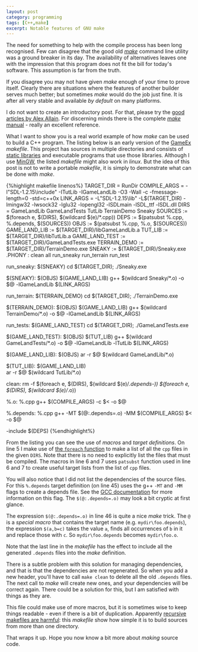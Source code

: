 ```yaml
---
layout: post
category: programming
tags: [C++,make]
excerpt: Notable features of GNU make  
---
```

The need for something to help with the compile process has been long recognised.  Few can disagree that the good old [_make_](http://www.gnu.org/software/make/manual/make.html) command line utility was a ground breaker in its day.  The availability of alternatives leaves one with the impression that this program does not fit the bill for today's software. This assumption is far from the truth. 

If you disagree you may not have given _make_ enough of your time to prove itself. Clearly there are situations where the features of another builder serves much better; but sometimes _make_ would do the job just fine.  It is after all very stable and available *by default* on many platforms.  

I do not want to create an introductory post. For that, please try the [good articles by Alex Allain](http://www.cprogramming.com/tutorial/makefiles_continued.html). For discerning minds there is the complete [_make_ manual](http://www.gnu.org/software/make/manual/make.html) - really an excellent reference.

What I want to show you is a real world example of how _make_ can be used to build a C++ program. The listing below is an early version of the [GameEx](https://github.com/codespear/GameEx) *makefile*.  This project has sources in multiple directories and consists of [static libraries](http://en.wikipedia.org/wiki/Static_library) and executable programs that use those libraries.   Although I use  [MinGW](http://www.mingw.org/),  the listed *makefile* might also work in *linux*.  But the idea of this post is not to write a portable *makefile*, it is simply to demonstrate what can be done with _make_.

{%highlight makefile linenos%}
TARGET_DIR = RunDir
COMPILE_ARGS = -I"SDL-1.2.15\include" -ITutLib -IGameLandLib -O3 -Wall -c -fmessage-length=0 -std=c++0x
LINK_ARGS = -L"SDL-1.2.15\lib" -L$(TARGET_DIR) -lmingw32 -lwsock32 -lglu32 -lopengl32 -lSDLmain -lSDL_ttf -lSDL.dll 
DIRS = GameLandLib GameLandTests TutLib TerrainDemo Sneaky
SOURCES := $(foreach e, $(DIRS), $(wildcard $(e)/*.cpp))
DEPS := $(patsubst %.cpp, %.depends, $(SOURCES))
OBJS := $(patsubst %.cpp, %.o, $(SOURCES))
GAME_LAND_LIB := $(TARGET_DIR)/libGameLandLib.a
TUT_LIB := $(TARGET_DIR)/libTutLib.a
GAME_LAND_TEST := $(TARGET_DIR)/GameLandTests.exe
TERRAIN_DEMO := $(TARGET_DIR)/TerrainDemo.exe
SNEAKY := $(TARGET_DIR)/Sneaky.exe
.PHONY : clean all run_sneaky run_terrain run_test 

run_sneaky: $(SNEAKY)
	cd $(TARGET_DIR); ./Sneaky.exe

$(SNEAKY): $(OBJS) $(GAME_LAND_LIB)
	g++ $(wildcard Sneaky/*.o) -o $@ -lGameLandLib $(LINK_ARGS)  

run_terrain: $(TERRAIN_DEMO)
	cd $(TARGET_DIR); ./TerrainDemo.exe

$(TERRAIN_DEMO): $(OBJS) $(GAME_LAND_LIB)
	g++ $(wildcard TerrainDemo/*.o) -o $@ -lGameLandLib $(LINK_ARGS)  

run_tests:  $(GAME_LAND_TEST)
	cd $(TARGET_DIR); ./GameLandTests.exe

$(GAME_LAND_TEST): $(OBJS) $(TUT_LIB) 
	g++ $(wildcard GameLandTests/*.o) -o $@ -lGameLandLib -lTutLib $(LINK_ARGS)  

$(GAME_LAND_LIB): $(OBJS)
	ar -r $@ $(wildcard GameLandLib/*.o)

$(TUT_LIB): $(GAME_LAND_LIB) 	
	ar -r $@ $(wildcard TutLib/*.o)

clean:
	rm -f $(foreach e, $(DIRS), $(wildcard $(e)/*.depends-)) $(foreach e, $(DIRS), $(wildcard $(e)/*.o))

%.o: %.cpp
	g++ $(COMPILE_ARGS) -c $< -o $@

%.depends: %.cpp
	g++ -MT $(@:.depends=.o) -MM $(COMPILE_ARGS) $< -o $@

-include $(DEPS)
{%endhighlight%}

From the listing you can see the use of *macros* and *target definitions*.  On line 5 I make use of [the `foreach` function](http://www.gnu.org/software/make/manual/make.html#Foreach-Function) to make a list of all the `cpp` files in the given `DIRS`.  Note that there is no need to explicitly list the files that must be compiled. The macros in line 6 and 7 uses `patsubst` function used in line 6 and 7 to create useful target lists from the list of `cpp` files.   

You will also notice that I did not list the dependencies of the source files.  For this `%.depends` target definition (on line 45) uses the g++ `-MT` and `-MM` flags to create a depends file. See the [GCC documentation](http://gcc.gnu.org/onlinedocs/gcc-4.3.6/gcc/Preprocessor-Options.html#Preprocessor-Options) for more information on this flag. The `$(@:.depends=.o)` may look a bit cryptic at first glance.  

The expression `$(@:.depends=.o)` in line 46 is quite a nice _make_ trick. The `@` is a _special macro_ that contains the target name (e.g. `mydir\foo.depends`), the expression `$(a,b=c)` takes the value `a`, finds all occurrences of `b` in it and replace those with `c`. So `mydir\foo.depends` becomes `mydir\foo.o`.  

Note that the last line in the *makefile* has the effect to include all the generated `.depends` files into the _make_ definition.  

There is a subtle problem with this solution for managing dependencies, and that is that the dependencies are not regenerated.  So when you add a new header, you'll have to call `make clean` to delete all the old `.depends` files.  The next call to _make_ will create new ones, and your dependencies will be correct again.  There could be a solution for this, but I am satisfied with things as they are. 

This file could make use of more macros, but it is sometimes wise to keep things readable - even if there is a bit of duplication. Apparently [recursive makefiles are harmful](http://miller.emu.id.au/pmiller/books/rmch/): this *makefile* show how simple it is to build sources from more than one directory.

That wraps it up.  Hope you now know a bit more about *making* source code.         
